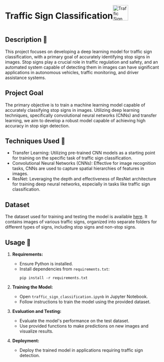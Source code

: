<div style="display: flex; align-items: center;">
  <h1>Traffic Sign Classification</h1>
  <img src="https://github.com/Mohammad-Rahmanian/Stop-Sign-Classification/assets/78559411/183d6656-5e08-4d93-982b-a929b07a26f0" alt="Traffic Sign" width="50">
</div>



## Description 📌
This project focuses on developing a deep learning model for traffic sign classification, with a primary goal of accurately identifying stop signs in images. Stop signs play a crucial role in traffic regulation and safety, and an automated system capable of detecting them in images can have significant applications in autonomous vehicles, traffic monitoring, and driver assistance systems.

## Project Goal
The primary objective is to train a machine learning model capable of accurately classifying stop signs in images. Utilizing deep learning techniques, specifically convolutional neural networks (CNNs) and transfer learning, we aim to develop a robust model capable of achieving high accuracy in stop sign detection.

## Techniques Used 🌟
- Transfer Learning: Utilizing pre-trained CNN models as a starting point for training on the specific task of traffic sign classification.
- Convolutional Neural Networks (CNNs): Effective for image recognition tasks, CNNs are used to capture spatial hierarchies of features in images.
- ResNet: Leveraging the depth and effectiveness of ResNet architecture for training deep neural networks, especially in tasks like traffic sign classification.

## Dataset
The dataset used for training and testing the model is available [here](https://drive.google.com/drive/u/5/folders/1RtXgbyWgMzp3rra-Zfx_3Pa98UxqpIBN). It contains images of various traffic signs, organized into separate folders for different types of signs, including stop signs and non-stop signs.

## Usage 📘
1. **Requirements:**
   - Ensure Python is installed.
   - Install dependencies from `requirements.txt`:
     ```
     pip install -r requirements.txt
     ```

2. **Training the Model:**
   - Open `traffic_sign_classification.ipynb` in Jupyter Notebook.
   - Follow instructions to train the model using the provided dataset.

3. **Evaluation and Testing:**
   - Evaluate the model's performance on the test dataset.
   - Use provided functions to make predictions on new images and visualize results.

4. **Deployment:**
   - Deploy the trained model in applications requiring traffic sign detection.


